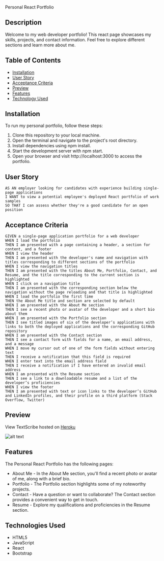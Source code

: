 Personal React Portfolio

## Description
Welcome to my web developer portfolio! This react page showcases my skills, projects, and contact information. 
Feel free to explore different sections and learn more about me.

## Table of Contents

- [Installation](#installation)
- [User Story](#user-story)
- [Acceptance Criteria](#acceptance-criteria)
- [Preview](#preview)
- [Features](#features)
- [Technology Used](#technologies-used)


## Installation
To run my personal portfolio, follow these steps:

1. Clone this repository to your local machine.
2. Open the terminal and navigate to the project's root directory.
3. Install dependencies using npm install.
4. Start the development server with npm start.
5. Open your browser and visit http://localhost:3000 to access the portfolio.

## User Story
```
AS AN employer looking for candidates with experience building single-page applications
I WANT to view a potential employee's deployed React portfolio of work samples
SO THAT I can assess whether they're a good candidate for an open position
```

## Acceptance Criteria
```
GIVEN a single-page application portfolio for a web developer
WHEN I load the portfolio
THEN I am presented with a page containing a header, a section for content, and a footer
WHEN I view the header
THEN I am presented with the developer's name and navigation with titles corresponding to different sections of the portfolio
WHEN I view the navigation titles
THEN I am presented with the titles About Me, Portfolio, Contact, and Resume, and the title corresponding to the current section is highlighted
WHEN I click on a navigation title
THEN I am presented with the corresponding section below the navigation without the page reloading and that title is highlighted
WHEN I load the portfolio the first time
THEN the About Me title and section are selected by default
WHEN I am presented with the About Me section
THEN I see a recent photo or avatar of the developer and a short bio about them
WHEN I am presented with the Portfolio section
THEN I see titled images of six of the developer’s applications with links to both the deployed applications and the corresponding GitHub repository
WHEN I am presented with the Contact section
THEN I see a contact form with fields for a name, an email address, and a message
WHEN I move my cursor out of one of the form fields without entering text
THEN I receive a notification that this field is required
WHEN I enter text into the email address field
THEN I receive a notification if I have entered an invalid email address
WHEN I am presented with the Resume section
THEN I see a link to a downloadable resume and a list of the developer’s proficiencies
WHEN I view the footer
THEN I am presented with text or icon links to the developer’s GitHub and LinkedIn profiles, and their profile on a third platform (Stack Overflow, Twitter) 
```

## Preview
View TextScribe hosted on [Heroku](https://textscribe-a44a925d489a.herokuapp.com/)

![alt text](/src/assets/images/projectImages/portfolioDemo.gif)



## Features
The Personal React Portfolio has the following pages:
- About Me - In the About Me section, you'll find a recent photo or avatar of me, along with a brief bio. 
- Portfolio - The Portfolio section highlights some of my noteworthy projects.
- Contact - Have a question or want to collaborate? The Contact section provides a convenient way to get in touch. 
- Resume - Explore my qualifications and proficiencies in the Resume section. 

## Technologies Used
- HTML5
- JavaScript 
- React
- Bootstrap
